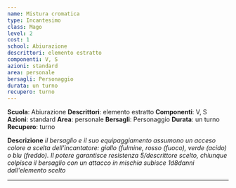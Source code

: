 ```yaml
---
name: Mistura cromatica
type: Incantesimo
class: Mago
level: 2
cost: 1
school: Abiurazione
descrittori: elemento estratto
componenti: V, S
azioni: standard
area: personale
bersagli: Personaggio
durata: un turno
recupero: turno
---
```

**Scuola**: Abiurazione
**Descrittori**: elemento estratto
**Componenti**: V, S
**Azioni**: standard
**Area**: personale
**Bersagli**: Personaggio
**Durata**: un turno
**Recupero**: turno

**Descrizione**
*il bersaglio e il suo equipaggiamento assumono un acceso colore a scelta dell’incantatore: giallo (fulmine, rosso (fuoco), verde (acido) o blu (freddo). Il potere garantisce resistenza 5/descrittore scelto, chiunque colpisca il bersaglio con un attacco in mischia subisce 1d8danni dall'elemento scelto*

---